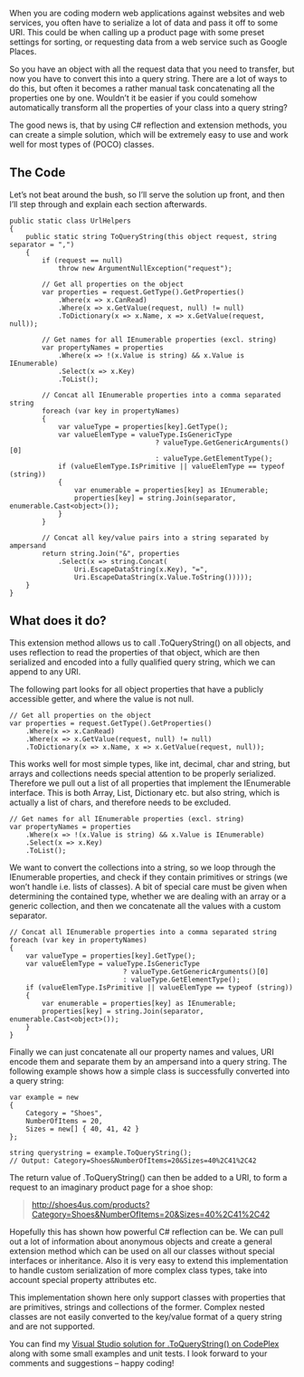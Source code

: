 When you are coding modern web applications against websites and web services, you often have to serialize a lot of data and pass it off to some URI. This could be when calling up a product page with some preset settings for sorting, or requesting data from a web service such as Google Places.

So you have an object with all the request data that you need to transfer, but now you have to convert this into a query string. There are a lot of ways to do this, but often it becomes a rather manual task concatenating all the properties one by one. Wouldn’t it be easier if you could somehow automatically transform all the properties of your class into a query string?

The good news is, that by using C# reflection and extension methods, you can create a simple solution, which will be extremely easy to use and work well for most types of (POCO) classes.

<!-- more-->

## The Code

Let’s not beat around the bush, so I’ll serve the solution up front, and then I’ll step through and explain each section afterwards.

    public static class UrlHelpers
    {
        public static string ToQueryString(this object request, string separator = ",")
        {
            if (request == null)
                throw new ArgumentNullException("request");

            // Get all properties on the object
            var properties = request.GetType().GetProperties()
                .Where(x => x.CanRead)
                .Where(x => x.GetValue(request, null) != null)
                .ToDictionary(x => x.Name, x => x.GetValue(request, null));

            // Get names for all IEnumerable properties (excl. string)
            var propertyNames = properties
                .Where(x => !(x.Value is string) && x.Value is IEnumerable)
                .Select(x => x.Key)
                .ToList();

            // Concat all IEnumerable properties into a comma separated string
            foreach (var key in propertyNames)
            {
                var valueType = properties[key].GetType();
                var valueElemType = valueType.IsGenericType
                                        ? valueType.GetGenericArguments()[0]
                                        : valueType.GetElementType();
                if (valueElemType.IsPrimitive || valueElemType == typeof (string))
                {
                    var enumerable = properties[key] as IEnumerable;
                    properties[key] = string.Join(separator, enumerable.Cast<object>());
                }
            }

            // Concat all key/value pairs into a string separated by ampersand
            return string.Join("&", properties
                .Select(x => string.Concat(
                    Uri.EscapeDataString(x.Key), "=",
                    Uri.EscapeDataString(x.Value.ToString()))));
        }
    }

## What does it do?

This extension method allows us to call .ToQueryString() on all objects, and uses reflection to read the properties of that object, which are then serialized and encoded into a fully qualified query string, which we can append to any URI.

The following part looks for all object properties that have a publicly accessible getter, and where the value is not null.

    // Get all properties on the object
    var properties = request.GetType().GetProperties()
        .Where(x => x.CanRead)
        .Where(x => x.GetValue(request, null) != null)
        .ToDictionary(x => x.Name, x => x.GetValue(request, null));

This works well for most simple types, like int, decimal, char and string, but arrays and collections needs special attention to be properly serialized. Therefore we pull out a list of all properties that implement the IEnumerable interface. This is both Array, List, Dictionary etc. but also string, which is actually a list of chars, and therefore needs to be excluded.

    // Get names for all IEnumerable properties (excl. string)
    var propertyNames = properties
        .Where(x => !(x.Value is string) && x.Value is IEnumerable)
        .Select(x => x.Key)
        .ToList();

We want to convert the collections into a string, so we loop through the IEnumerable properties, and check if they contain primitives or strings (we won’t handle i.e. lists of classes). A bit of special care must be given when determining the contained type, whether we are dealing with an array or a generic collection, and then we concatenate all the values with a custom separator.

    // Concat all IEnumerable properties into a comma separated string
    foreach (var key in propertyNames)
    {
        var valueType = properties[key].GetType();
        var valueElemType = valueType.IsGenericType
                                ? valueType.GetGenericArguments()[0]
                                : valueType.GetElementType();
        if (valueElemType.IsPrimitive || valueElemType == typeof (string))
        {
            var enumerable = properties[key] as IEnumerable;
            properties[key] = string.Join(separator, enumerable.Cast<object>());
        }
    }

Finally we can just concatenate all our property names and values, URI encode them and separate them by an ampersand into a query string. The following example shows how a simple class is successfully converted into a query string:

    var example = new
    {
        Category = "Shoes",
        NumberOfItems = 20,
        Sizes = new[] { 40, 41, 42 }
    };

    string querystring = example.ToQueryString();
    // Output: Category=Shoes&NumberOfItems=20&Sizes=40%2C41%2C42

The return value of .ToQueryString() can then be added to a URI, to form a request to an imaginary product page for a shoe shop:

> http://shoes4us.com/products?Category=Shoes&NumberOfItems=20&Sizes=40%2C41%2C42

Hopefully this has shown how powerful C# reflection can be. We can pull out a lot of information about anonymous objects and create a general extension method which can be used on all our classes without special interfaces or inheritance. Also it is very easy to extend this implementation to handle custom serialization of more complex class types, take into account special property attributes etc.

This implementation shown here only support classes with properties that are primitives, strings and collections of the former. Complex nested classes are not easily converted to the key/value format of a query string and are not supported.

You can find my [Visual Studio solution for .ToQueryString() on CodePlex](http://toquerystring.codeplex.com/) along with some small examples and unit tests. I look forward to your comments and suggestions – happy coding!
